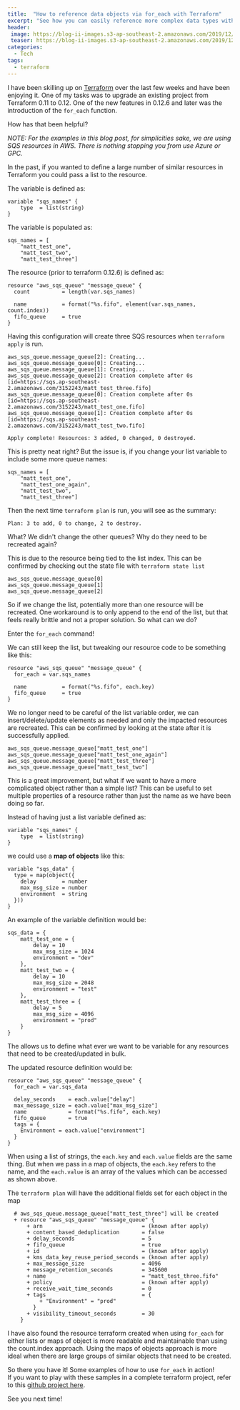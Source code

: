 ```yaml
---
title:  "How to reference data objects via for_each with Terraform"
excerpt: "See how you can easily reference more complex data types with the for_each command in Terraform."
header:
 image: https://blog-ii-images.s3-ap-southeast-2.amazonaws.com/2019/12/wairoatown-hd.jpg
 teaser: https://blog-ii-images.s3-ap-southeast-2.amazonaws.com/2019/12/wairoatown-tb.jpg
categories: 
  - Tech
tags:
  - terraform
---
```


I have been skilling up on [Terraform](https://www.terraform.io/) over the last few weeks and have been enjoying it. One of my tasks was to upgrade an existing project from Terraform 0.11 to 0.12. One of the new features in 0.12.6 and later was the introduction of the `for_each` function.

How has that been helpful?

*NOTE: For the examples in this blog post, for simplicities sake, we are using SQS resources in AWS. There is nothing stopping you from use Azure or GPC.*

In the past, if you wanted to define a large number of similar resources in Terraform you could pass a list to the resource.

The variable is defined as:
```hcl
variable "sqs_names" {
    type  = list(string)
}
```

The variable is populated as:
```hcl
sqs_names = [
    "matt_test_one", 
    "matt_test_two", 
    "matt_test_three"]
```

The resource (prior to terraform 0.12.6) is defined as:
```hcl
resource "aws_sqs_queue" "message_queue" {
  count          = length(var.sqs_names)

  name           = format("%s.fifo", element(var.sqs_names, count.index))
  fifo_queue     = true
}
```

Having this configuration will create three SQS resources when `terraform apply` is run.
```
aws_sqs_queue.message_queue[2]: Creating...
aws_sqs_queue.message_queue[0]: Creating...
aws_sqs_queue.message_queue[1]: Creating...
aws_sqs_queue.message_queue[2]: Creation complete after 0s [id=https://sqs.ap-southeast-2.amazonaws.com/3152243/matt_test_three.fifo]
aws_sqs_queue.message_queue[0]: Creation complete after 0s [id=https://sqs.ap-southeast-2.amazonaws.com/3152243/matt_test_one.fifo]
aws_sqs_queue.message_queue[1]: Creation complete after 0s [id=https://sqs.ap-southeast-2.amazonaws.com/3152243/matt_test_two.fifo]

Apply complete! Resources: 3 added, 0 changed, 0 destroyed.
```

This is pretty neat right? But the issue is, if you change your list variable to include some more queue names:
```hcl
sqs_names = [
    "matt_test_one", 
    "matt_test_one_again",
    "matt_test_two", 
    "matt_test_three"]
```

Then the next time `terraform plan` is run, you will see as the summary:
```
Plan: 3 to add, 0 to change, 2 to destroy.
```

What? We didn't change the other queues? Why do they need to be recreated again? 

This is due to the resource being tied to the list index. This can be confirmed by checking out the state file with `terraform state list`

```
aws_sqs_queue.message_queue[0]
aws_sqs_queue.message_queue[1]
aws_sqs_queue.message_queue[2]
```

So if we change the list, potentially more than one resource will be recreated. One workaround is to only append to the end of the list, but that feels really brittle and not a proper solution. So what can we do?

Enter the `for_each` command!

We can still keep the list, but tweaking our resource code to be something like this:

```hcl
resource "aws_sqs_queue" "message_queue" {
  for_each = var.sqs_names

  name           = format("%s.fifo", each.key)
  fifo_queue     = true
}
```

We no longer need to be careful of the list variable order, we can insert/delete/update elements as needed and only the impacted resources are recreated. This can be confirmed by looking at the state after it is successfully applied.
```
aws_sqs_queue.message_queue["matt_test_one"]
aws_sqs_queue.message_queue["matt_test_one_again"]
aws_sqs_queue.message_queue["matt_test_three"]
aws_sqs_queue.message_queue["matt_test_two"]
```

This is a great improvement, but what if we want to have a more complicated object rather than a simple list? This can be useful to set multiple properties of a resource rather than just the name as we have been doing so far.

Instead of having just a list variable defined as:

```hcl
variable "sqs_names" {
    type  = list(string)
}
```
we could use a **map of objects** like this:

```hcl
variable "sqs_data" {
  type = map(object({
    delay        = number
    max_msg_size = number
    environment  = string
  }))
}
```
An example of the variable definition would be:
```hcl
sqs_data = {
    matt_test_one = {
        delay = 10
        max_msg_size = 1024
        environment = "dev"
    },
    matt_test_two = {
        delay = 10
        max_msg_size = 2048
        environment = "test"
    },
    matt_test_three = {
        delay = 5
        max_msg_size = 4096
        environment = "prod"
    }
}
```

The allows us to define what ever we want to be variable for any resources that need to be created/updated in bulk.

The updated resource definition would be:

```hcl
resource "aws_sqs_queue" "message_queue" {
  for_each = var.sqs_data

  delay_seconds    = each.value["delay"]
  max_message_size = each.value["max_msg_size"]
  name             = format("%s.fifo", each.key)
  fifo_queue       = true
  tags = {
    Environment = each.value["environment"]
  }
}
```
When using a list of strings, the `each.key` and `each.value` fields are the same thing. But when we pass in a map of objects, the `each.key` refers to the name, and the `each.value` is an array of the values which can be accessed as shown above.



The `terraform plan` will have the additional fields set for each object in the map
```
  # aws_sqs_queue.message_queue["matt_test_three"] will be created
  + resource "aws_sqs_queue" "message_queue" {
      + arn                               = (known after apply)
      + content_based_deduplication       = false
      + delay_seconds                     = 5
      + fifo_queue                        = true
      + id                                = (known after apply)
      + kms_data_key_reuse_period_seconds = (known after apply)
      + max_message_size                  = 4096
      + message_retention_seconds         = 345600
      + name                              = "matt_test_three.fifo"
      + policy                            = (known after apply)
      + receive_wait_time_seconds         = 0
      + tags                              = {
          + "Environment" = "prod"
        }
      + visibility_timeout_seconds        = 30
    }
  ```

  I have also found the resource terraform created when using `for_each` for either lists or maps of object is more readable and maintainable than using the count.index approach. Using the maps of objects approach is more ideal when there are large groups of similar objects that need to be created.

  So there you have it! Some examples of how to use `for_each` in action!   
  If you want to play with these samples in a complete terraform project, refer to this [github project here](https://github.com/mattcorr/terraform-demo).
  
See you next time!

